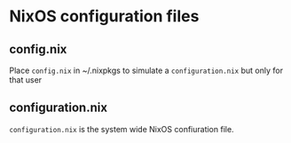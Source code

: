 # NixOS configuration files

## config.nix

Place `config.nix` in ~/.nixpkgs to simulate a `configuration.nix` but only for that user

## configuration.nix

`configuration.nix` is the system wide NixOS confiuration file.
